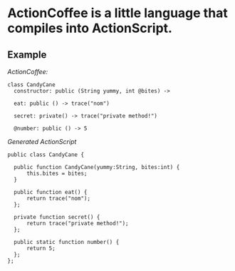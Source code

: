 # ActionCoffee is a little language that compiles into ActionScript.

## Example

*ActionCoffee:*

    class CandyCane
      constructor: public (String yummy, int @bites) ->

      eat: public () -> trace("nom")

      secret: private() -> trace("private method!")

      @number: public () -> 5

*Generated ActionScript*

    public class CandyCane {
       
      public function CandyCane(yummy:String, bites:int) {
          this.bites = bites;
      }

      public function eat() {
          return trace("nom");
      };

      private function secret() {
          return trace("private method!");
      };

      public static function number() {
          return 5;
      };
    };
